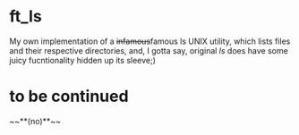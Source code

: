 # ft_ls

My own implementation of a ~~infamous~~famous ls UNIX utility, which lists files and their respective directories,
and, I gotta say, original *ls* does have some juicy fucntionality hidden up its sleeve;)
<h1>to be continued</h1>~~**(no)**~~
